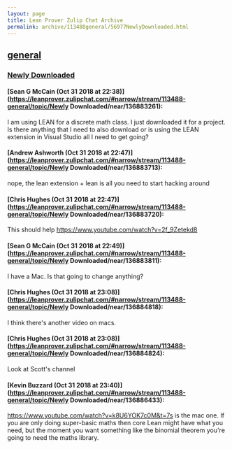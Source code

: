 ```yaml
---
layout: page
title: Lean Prover Zulip Chat Archive 
permalink: archive/113488general/56977NewlyDownloaded.html
---
```


## [general](index.html)
### [Newly Downloaded](56977NewlyDownloaded.html)

#### [Sean G McCain (Oct 31 2018 at 22:38)](https://leanprover.zulipchat.com/#narrow/stream/113488-general/topic/Newly Downloaded/near/136883261):
I am using LEAN for a discrete math class. I just downloaded it for a project. Is there anything that I need to also download or is using the LEAN extension in Visual Studio all I need to get going?

#### [Andrew Ashworth (Oct 31 2018 at 22:47)](https://leanprover.zulipchat.com/#narrow/stream/113488-general/topic/Newly Downloaded/near/136883713):
nope, the lean extension + lean is all you need to start hacking around

#### [Chris Hughes (Oct 31 2018 at 22:47)](https://leanprover.zulipchat.com/#narrow/stream/113488-general/topic/Newly Downloaded/near/136883720):
This should help https://www.youtube.com/watch?v=2f_9Zetekd8

#### [Sean G McCain (Oct 31 2018 at 22:49)](https://leanprover.zulipchat.com/#narrow/stream/113488-general/topic/Newly Downloaded/near/136883811):
I have a Mac. Is that going to change anything?

#### [Chris Hughes (Oct 31 2018 at 23:08)](https://leanprover.zulipchat.com/#narrow/stream/113488-general/topic/Newly Downloaded/near/136884818):
I think there's another video on macs.

#### [Chris Hughes (Oct 31 2018 at 23:08)](https://leanprover.zulipchat.com/#narrow/stream/113488-general/topic/Newly Downloaded/near/136884824):
Look at Scott's channel

#### [Kevin Buzzard (Oct 31 2018 at 23:40)](https://leanprover.zulipchat.com/#narrow/stream/113488-general/topic/Newly Downloaded/near/136886433):
https://www.youtube.com/watch?v=k8U6YOK7c0M&t=7s is the mac one. If you are only doing super-basic maths then core Lean might have what you need, but the moment you want something like the binomial theorem you're going to need the maths library.

